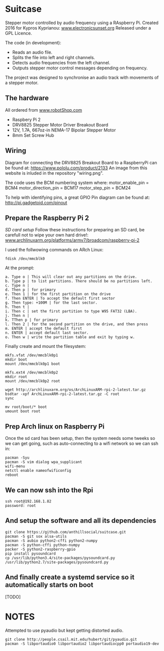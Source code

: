 # Suitcase
Stepper motor controlled by audio frequency using a RAspberry Pi. 
Created 2016 for Kypros Kyprianou: www.electronicsunset.org
Released under a GPL Licence. 

The code (in development):

- Reads an audio file.
- Splits the file into left and right channels.
- Detects audio frequencies from the left channel.
- Outputs stepper motor control messages depending on frequency.

The project was designed to synchronise an audio track with movements of a stepper motor. 

## The hardware
All ordered from www.robotShop.com

- Raspbery Pi 2
- DRV8825 Stepper Motor Driver Breakout Board
- 12V, 1.7A, 667oz-in NEMA-17 Bipolar Stepper Motor
- 8mm Set Screw Hub

## Wiring
Diagram for connecting the DRV8825 Breakout Board to a RaspberryPi can be found at:
https://www.pololu.com/product/2133
An image from this website is inluded in the repository "wiring.png".

The code uses the BCM numbering system where:
motor_enable_pin = BCM4
motor_direction_pin = BCM17
motor_step_pin = BCM24

To help with identifying pins, a great GPIO Pin diagram can be found at:
http://pi.gadgetoid.com/pinout

## Prepare the Raspberry Pi 2
*SD card setup*
Follow these instructions for preparing an SD card, be carefull not to wipe your own hard drive!:
www.archlinuxarm.org/platforms/armv7/broadcom/raspberry-pi-2

I used the follwowing commands on ARch Linux:

    fdisk /dev/mmcblk0


At the prompt:

    a. Type o | This will clear out any partitions on the drive.
    b. Type p | to list partitions. There should be no partitions left.
    c. Type n | 
    d. Then p | for primary
    e. Then 1 | for the first partition on the drive
    f. Then ENTER | To accept the default first sector
    g. Then type: +100M | for the last sector.  
    h. Then t |
    i. Then c | set the first partition to type W95 FAT32 (LBA).
    j. Then n | 
    k. TThen p | for primary
    l. Then 2 | for the second partition on the drive, and then press 
    m. ENTER | accept the default first 
    n. ENTER | accept default last sector.
    o. Then w | write the partition table and exit by typing w.

Finally create and mount the filesystem:

    mkfs.vfat /dev/mmcblk0p1
    mkdir boot
    mount /dev/mmcblk0p1 boot

    mkfs.ext4 /dev/mmcblk0p2
    mkdir root
    mount /dev/mmcblk0p2 root

    wget http://archlinuxarm.org/os/ArchLinuxARM-rpi-2-latest.tar.gz
    bsdtar -xpf ArchLinuxARM-rpi-2-latest.tar.gz -C root
    sync

    mv root/boot/* boot
    umount boot root

## Prep Arch linux on Raspberry Pi
Once the sd card has been setup, then the system needs some tweeks so we can get going, 
such as auto-connecting to a wifi network so we can ssh in:

    pacman -Syu
    pacman -S vim dialog wpa_supplicant
    wifi-menu
    netctl enable nameofwificonfig
    reboot

## We can now ssh into the Rpi

	ssh root@192.168.1.82
	password: root	

## And setup the software and all its dependencies

	git clone https://github.com/anthillsocial/suitcase.git
	pacman -S git sox alsa-utils 
    pacman -S aubio python2-cffi python2-numpy
	pacman -S python-cffi python-numpy
	packer -S python2-raspberry-gpio
    pip install pysoundcard
    cp /usr/lib/python3.4/site-packages/pysoundcard.py /usr/lib/python2.7/site-packages/pysoundcard.py

## And finally create a systemd service so it automatically starts on boot
[TODO]
	

# NOTES
Attempted to use pyaudio but kept getting distorted audio.

    git clone http://people.csail.mit.edu/hubert/git/pyaudio.git
    pacman -S libportaudio0 libportaudio2 libportaudiocpp0 portaudio19-dev

